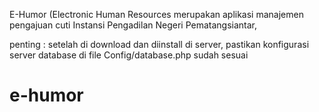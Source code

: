 E-Humor (Electronic Human Resources merupakan aplikasi manajemen pengajuan cuti Instansi Pengadilan Negeri Pematangsiantar,

penting :
setelah di download dan diinstall di server, pastikan konfigurasi server database di file Config/database.php sudah sesuai
# e-humor
